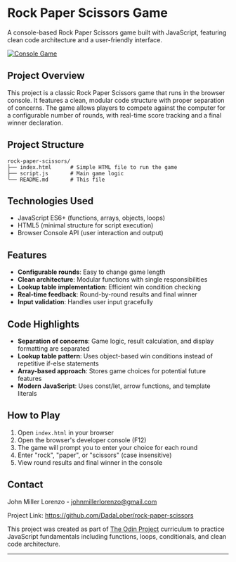 # Rock Paper Scissors Game

A console-based Rock Paper Scissors game built with JavaScript, featuring clean code architecture and a user-friendly interface.

<a href="https://dadalober.github.io/rock-paper-scissors/" target="_blank">
  <img src="https://img.shields.io/badge/Live%20Preview-Console%20Game-2b2b2b?style=for-the-badge&logo=javascript&logoColor=white" alt="Console Game" />
</a>

## Project Overview

This project is a classic Rock Paper Scissors game that runs in the browser console. It features a clean, modular code structure with proper separation of concerns. The game allows players to compete against the computer for a configurable number of rounds, with real-time score tracking and a final winner declaration.

## Project Structure

```
rock-paper-scissors/
├── index.html      # Simple HTML file to run the game
├── script.js       # Main game logic
└── README.md       # This file
```

## Technologies Used

-   JavaScript ES6+ (functions, arrays, objects, loops)
-   HTML5 (minimal structure for script execution)
-   Browser Console API (user interaction and output)

## Features

-   **Configurable rounds**: Easy to change game length
-   **Clean architecture**: Modular functions with single responsibilities
-   **Lookup table implementation**: Efficient win condition checking
-   **Real-time feedback**: Round-by-round results and final winner
-   **Input validation**: Handles user input gracefully

## Code Highlights

-   **Separation of concerns**: Game logic, result calculation, and display formatting are separated
-   **Lookup table pattern**: Uses object-based win conditions instead of repetitive if-else statements
-   **Array-based approach**: Stores game choices for potential future features
-   **Modern JavaScript**: Uses const/let, arrow functions, and template literals

## How to Play

1. Open `index.html` in your browser
2. Open the browser's developer console (F12)
3. The game will prompt you to enter your choice for each round
4. Enter "rock", "paper", or "scissors" (case insensitive)
5. View round results and final winner in the console

## Contact

John Miller Lorenzo - johnmillerlorenzo@gmail.com

Project Link: https://github.com/DadaLober/rock-paper-scissors

This project was created as part of [The Odin Project](https://www.theodinproject.com/) curriculum to practice JavaScript fundamentals including functions, loops, conditionals, and clean code architecture.

---
